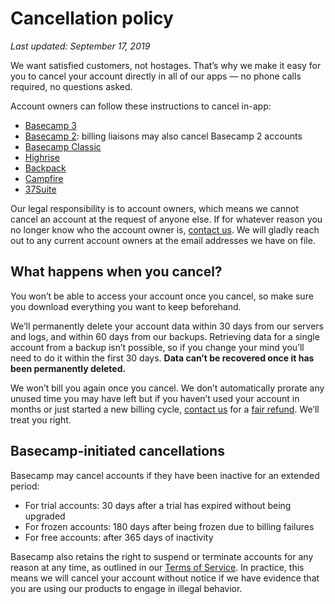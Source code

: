 # Cancellation policy

*Last updated: September 17, 2019*

We want satisfied customers, not hostages. That&rsquo;s why we make it easy for you to cancel your account directly in all of our apps — no phone calls required, no questions asked.

Account owners can follow these instructions to cancel in-app:
* [Basecamp 3](https://3.basecamp-help.com/article/156-cancel-your-basecamp-account)
* [Basecamp 2](https://2.basecamp-help.com/article/243-canceling-and-pausing#cancel): billing liaisons may also cancel Basecamp 2 accounts
* [Basecamp Classic](https://help.37signals.com/billing/questions/316-information-about-adjusting-your-plan-or-canceling-your-account#Basecamp)
* [Highrise](https://help.highrisehq.com/account/upgrade-downgrade-cancel-account/#cancel)
* [Backpack](https://help.37signals.com/billing/questions/316-information-about-adjusting-your-plan-or-canceling-your-account#Backpack)
* [Campfire](https://help.37signals.com/billing/questions/316-information-about-adjusting-your-plan-or-canceling-your-account#Campfire)
* [37Suite](https://help.37signals.com/billing/questions/316-information-about-adjusting-your-plan-or-canceling-your-account#Suite)

Our legal responsibility is to account owners, which means we cannot cancel an account at the request of anyone else. If for whatever reason you no longer know who the account owner is, [contact us](https://basecamp.com/support). We will gladly reach out to any current account owners at the email addresses we have on file.

## What happens when you cancel?

You won&rsquo;t be able to access your account once you cancel, so make sure you download everything you want to keep beforehand.

We&rsquo;ll permanently delete your account data within 30 days from our servers and logs, and within 60 days from our backups. Retrieving data for a single account from a backup isn&rsquo;t possible, so if you change your mind you&rsquo;ll need to do it within the first 30 days. **Data can&rsquo;t be recovered once it has been permanently deleted.**

We won&rsquo;t bill you again once you cancel. We don&rsquo;t automatically prorate any unused time you may have left but if you haven&rsquo;t used your account in months or just started a new billing cycle, [contact us](https://basecamp.com/support) for a [fair refund](https://basecamp.com/about/policies/refund). We&rsquo;ll treat you right.

## Basecamp-initiated cancellations

Basecamp may cancel accounts if they have been inactive for an extended period:
* For trial accounts: 30 days after a trial has expired without being upgraded
* For frozen accounts: 180 days after being frozen due to billing failures
* For free accounts: after 365 days of inactivity

Basecamp also retains the right to suspend or terminate accounts for any reason at any time, as outlined in our [Terms of Service](https://basecamp.com/about/policies/terms). In practice, this means we will cancel your account without notice if we have evidence that you are using our products to engage in illegal behavior.
